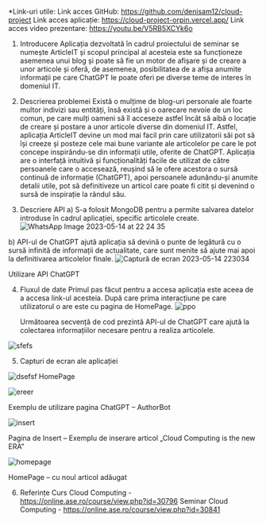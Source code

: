 *Link-uri utile:
Link acces GitHub: https://github.com/denisam12/cloud-project
Link acces aplicație: https://cloud-project-orpin.vercel.app/
Link acces video prezentare: https://youtu.be/V5RB5XCYk6o

1. Introducere
	Aplicația dezvoltată în cadrul proiectului de seminar se numește ArticleIT și scopul principal al acesteia este sa funcționeze asemenea unui blog și poate să fie un motor de afișare și de creare a unor articole și oferă, de asemenea, posibilitatea de a afișa anumite informații pe care ChatGPT le poate oferi pe diverse teme de interes în domeniul IT. 

2. Descrierea problemei
	Există o mulțime de blog-uri personale ale foarte multor indivizi sau entități, însă există și o oarecare nevoie de un loc comun, pe care mulți oameni să îl acceseze astfel încât să aibă o locație de creare și postare a unor articole diverse din domeniul IT. Astfel, aplicația ArticleIT devine un mod mai facil prin care utilizatorii săi pot să își creeze și posteze cele mai bune variante ale articolelor pe care le pot concepe inspirându-se din informații utile, oferite de ChatGPT.
	Aplicația are o interfață intuitivă și funcționalități facile de utilizat de către persoanele care o accesează, reușind să le ofere acestora o sursă continuă de informație (ChatGPT), apoi persoanele adunându-și anumite detalii utile, pot să definitiveze un articol care poate fi citit și devenind o sursă de inspirație la rândul său. 

3. Descriere API
a) S-a folosit MongoDB pentru a permite salvarea datelor introduse în cadrul aplicației, specific articolele create.
 ![WhatsApp Image 2023-05-14 at 22 24 35](https://github.com/denisam12/cloud-project/assets/132089622/ee69b68d-60ee-4544-9949-3795808d1835)

b) API-ul de ChatGPT ajută aplicația să devină o punte de legătură cu o sursă infinită de informații de actualitate, care sunt menite să ajute mai apoi la definitivarea articolelor finale.
 ![Captură de ecran 2023-05-14 223034](https://github.com/denisam12/cloud-project/assets/132089622/0c301cd2-d043-47ae-991b-fadd60eab80e)

Utilizare API ChatGPT

4. Fluxul de date
	Primul pas făcut pentru a accesa aplicația este aceea de a accesa link-ul acesteia. După care prima interacțiune pe care utilizatorul o are este cu pagina de HomePage.
 ![ppo](https://github.com/denisam12/cloud-project/assets/132089622/279827c0-e1b0-46ee-8fe3-9c94448176cc)


	Următoarea secvență de cod prezintă API-ul de ChatGPT care ajută la colectarea informațiilor necesare pentru a realiza articolele. 
 
![sfefs](https://github.com/denisam12/cloud-project/assets/132089622/1c13bf59-d073-4c7d-9db4-9a0814080f98)

5. Capturi de ecran ale aplicației
 
![dsefsf](https://github.com/denisam12/cloud-project/assets/132089622/c91db385-15e3-444d-a7eb-ac59e3ceeaed)
HomePage

 ![ereer](https://github.com/denisam12/cloud-project/assets/132089622/08b959ac-843d-4510-9d6f-2eb918ce78c5)

Exemplu de utilizare pagina ChatGPT – AuthorBot

![insert](https://github.com/denisam12/cloud-project/assets/132089622/4589e35b-5fbd-429c-b9ec-5128d32669b7)

Pagina de Insert – Exemplu de inserare articol „Cloud Computing is the new ERA”
 
![homepage](https://github.com/denisam12/cloud-project/assets/132089622/7a5c79ad-9289-4d27-86af-6dc1e2153c23)

HomePage – cu noul articol adăugat

6. Referințe
Curs Cloud Computing - https://online.ase.ro/course/view.php?id=30796
Seminar Cloud Computing - https://online.ase.ro/course/view.php?id=30841
